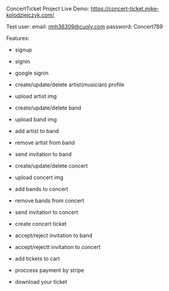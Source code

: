 ConcertTicket Project
Live Demo:
https://concert-ticket.mike-kolodziejczyk.com/

Test user:
email: rmh36309@cuoly.com
password: Concert789

Features:

- signup
- signin
- google signin

- create/update/delete artist(musician) profile
- upload artist img

- create/update/delete band
- upload band img
- add artist to band
- remove artist from band
- send invitation to band

- create/update/delete concert
- upload concert img
- add bands to concert
- remove bands from concert
- send invitation to concert
- create concert ticket

- accept/reject invitation to band
- accept/rejectt invitation to concert

- add tickets to cart
- proccess payment by stripe
- download your ticket
